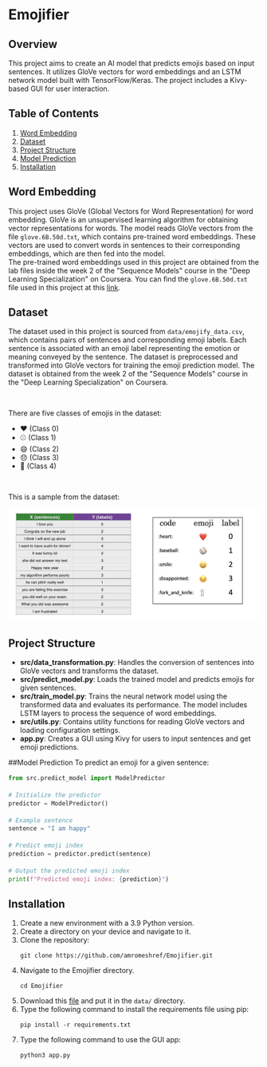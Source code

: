 # Emojifier

## Overview
This project aims to create an AI model that predicts emojis based on input sentences. It utilizes GloVe vectors for word embeddings and an LSTM network model built with TensorFlow/Keras. The project includes a Kivy-based GUI for user interaction.

## Table of Contents
1. [Word Embedding](#word-embedding)
1. [Dataset](#dataset)
1. [Project Structure](#project-structure)
1. [Model Prediction](#model-prediction)
3. [Installation](#installation)

## Word Embedding
This project uses GloVe (Global Vectors for Word Representation) for word embedding. GloVe is an unsupervised learning algorithm for obtaining vector representations for words. The model reads GloVe vectors from the file `glove.6B.50d.txt`, which contains pre-trained word embeddings. These vectors are used to convert words in sentences to their corresponding embeddings, which are then fed into the model.</br>
The pre-trained word embeddings used in this project are obtained from the lab files inside the week 2 of the "Sequence Models" course in the "Deep Learning Specialization" on Coursera. You can find the `glove.6B.50d.txt` file used in this project at this [link](https://drive.google.com/file/d/11UPs7aFhyxkGfVGrMTqa2wdnFBFC-q4b/view?usp=sharing).

## Dataset
The dataset used in this project is sourced from `data/emojify_data.csv`, which contains pairs of sentences and corresponding emoji labels. Each sentence is associated with an emoji label representing the emotion or meaning conveyed by the sentence. The dataset is preprocessed and transformed into GloVe vectors for training the emoji prediction model. The dataset is obtained from the week 2 of the "Sequence Models" course in the "Deep Learning Specialization" on Coursera.

</br>

There are five classes of emojis in the dataset:

- :heart: (Class 0)
- :baseball: (Class 1)
- :smile: (Class 2)
- :disappointed: (Class 3)
- :fork_and_knife: (Class 4)

</br>

This is a sample from the dataset:
<div align="center">
<img src= "images/data_set.png" style="width:700px;height:700;">
</div> 


## Project Structure
- **src/data_transformation.py**: Handles the conversion of sentences into GloVe vectors and transforms the dataset.
- **src/predict_model.py**: Loads the trained model and predicts emojis for given sentences.
- **src/train_model.py**: Trains the neural network model using the transformed data and evaluates its performance. The model includes LSTM layers to process the sequence of word embeddings.
- **src/utils.py**: Contains utility functions for reading GloVe vectors and loading configuration settings.
- **app.py**: Creates a GUI using Kivy for users to input sentences and get emoji predictions.

##Model Prediction
To predict an emoji for a given sentence:

```python
from src.predict_model import ModelPredictor

# Initialize the predictor
predictor = ModelPredictor()

# Example sentence
sentence = "I am happy"

# Predict emoji index
prediction = predictor.predict(sentence)

# Output the predicted emoji index
print(f"Predicted emoji index: {prediction}")
```

## Installation
1. Create a new environment with a 3.9 Python version.
1. Create a directory on your device and navigate to it.
1. Clone the repository:
   ```
   git clone https://github.com/amromeshref/Emojifier.git
   ```
1. Navigate to the Emojifier directory.
   ```
   cd Emojifier
   ```
1. Download this [file](https://drive.google.com/file/d/11UPs7aFhyxkGfVGrMTqa2wdnFBFC-q4b/view?usp=sharing) and put it in the `data/` directory.
1. Type the following command to install the requirements file using pip:
    ```
    pip install -r requirements.txt
    ```
1. Type the following command to use the GUI app:
   ```
   python3 app.py
   ```


